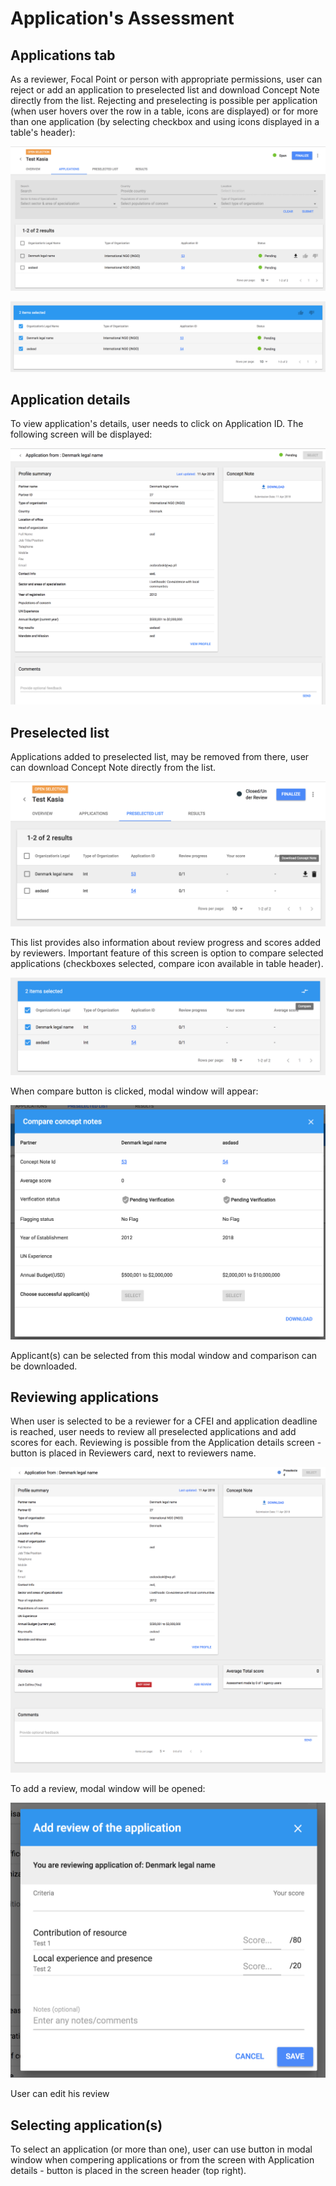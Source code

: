 # Application's Assessment

## Applications tab

As a reviewer, Focal Point or person with appropriate permissions, user can reject or add an application to preselected list and download Concept Note directly from the list. Rejecting and preselecting is possible per application \(when user hovers over the row in a table, icons are displayed\) or for more than one application \(by selecting checkbox and using icons displayed in a table's header\):

![Application tab - Hover on a row](../.gitbook/assets/screen-shot-2018-04-11-at-13.13.22.png)

![Application tab - two applications selected](../.gitbook/assets/screen-shot-2018-04-11-at-13.44.12.png)

## Application details

To view application's details, user needs to click on Application ID. The following screen will be displayed:

![Application details](../.gitbook/assets/screen-shot-2018-04-11-at-13.10.25.png)

## Preselected list

Applications added to preselected list, may be removed from there, user can download Concept Note directly from the list. 

![Preselected list tab](../.gitbook/assets/screen-shot-2018-04-11-at-16.34.16.png)

This list provides also information about review progress and scores added by reviewers. Important feature of this screen is option to compare selected applications \(checkboxes selected, compare icon available in table header\).

![Applications marked for comparison](../.gitbook/assets/screen-shot-2018-04-11-at-16.32.18.png)

When compare button is clicked, modal window will appear:

![Compare concept notes modal window](../.gitbook/assets/screen-shot-2018-04-11-at-16.30.52.png)

Applicant\(s\) can be selected from this modal window and comparison can be downloaded.

## Reviewing applications

When user is selected to be a reviewer for a CFEI and application deadline is reached, user needs to review all preselected applications and add scores for each. Reviewing is possible from the Application details screen - button is placed in Reviewers card, next to reviewers name.

![Application details screen - when application deadline reached](../.gitbook/assets/screen-shot-2018-04-11-at-16.01.18.png)

To add a review, modal window will be opened:

![Adding a review - modal window](../.gitbook/assets/screen-shot-2018-04-11-at-16.06.03.png)

User can edit his review



## Selecting application\(s\)

To select an application \(or more than one\), user can use button in modal window when compering applications or from the screen with Application details - button is placed in the screen header \(top right\).



